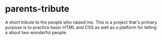 # parents-tribute
A short tribute to the people who raised me. This is a project that's primary purpose is to practice basic HTML and CSS as well as a platform for telling a  about two wonderful people.